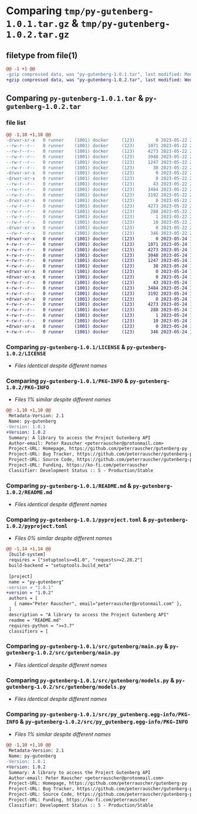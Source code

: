 # Comparing `tmp/py-gutenberg-1.0.1.tar.gz` & `tmp/py-gutenberg-1.0.2.tar.gz`

## filetype from file(1)

```diff
@@ -1 +1 @@
-gzip compressed data, was "py-gutenberg-1.0.1.tar", last modified: Mon May 22 20:16:35 2023, max compression
+gzip compressed data, was "py-gutenberg-1.0.2.tar", last modified: Wed May 24 14:08:24 2023, max compression
```

## Comparing `py-gutenberg-1.0.1.tar` & `py-gutenberg-1.0.2.tar`

### file list

```diff
@@ -1,18 +1,18 @@
-drwxr-xr-x   0 runner    (1001) docker     (123)        0 2023-05-22 20:16:35.787004 py-gutenberg-1.0.1/
--rw-r--r--   0 runner    (1001) docker     (123)     1071 2023-05-22 20:16:15.000000 py-gutenberg-1.0.1/LICENSE
--rw-r--r--   0 runner    (1001) docker     (123)     4273 2023-05-22 20:16:35.787004 py-gutenberg-1.0.1/PKG-INFO
--rw-r--r--   0 runner    (1001) docker     (123)     3048 2023-05-22 20:16:15.000000 py-gutenberg-1.0.1/README.md
--rw-r--r--   0 runner    (1001) docker     (123)     1247 2023-05-22 20:16:15.000000 py-gutenberg-1.0.1/pyproject.toml
--rw-r--r--   0 runner    (1001) docker     (123)       38 2023-05-22 20:16:35.787004 py-gutenberg-1.0.1/setup.cfg
-drwxr-xr-x   0 runner    (1001) docker     (123)        0 2023-05-22 20:16:35.787004 py-gutenberg-1.0.1/src/
-drwxr-xr-x   0 runner    (1001) docker     (123)        0 2023-05-22 20:16:35.787004 py-gutenberg-1.0.1/src/gutenberg/
--rw-r--r--   0 runner    (1001) docker     (123)       43 2023-05-22 20:16:15.000000 py-gutenberg-1.0.1/src/gutenberg/__init__.py
--rw-r--r--   0 runner    (1001) docker     (123)     3484 2023-05-22 20:16:15.000000 py-gutenberg-1.0.1/src/gutenberg/main.py
--rw-r--r--   0 runner    (1001) docker     (123)     3192 2023-05-22 20:16:15.000000 py-gutenberg-1.0.1/src/gutenberg/models.py
-drwxr-xr-x   0 runner    (1001) docker     (123)        0 2023-05-22 20:16:35.787004 py-gutenberg-1.0.1/src/py_gutenberg.egg-info/
--rw-r--r--   0 runner    (1001) docker     (123)     4273 2023-05-22 20:16:35.000000 py-gutenberg-1.0.1/src/py_gutenberg.egg-info/PKG-INFO
--rw-r--r--   0 runner    (1001) docker     (123)      288 2023-05-22 20:16:35.000000 py-gutenberg-1.0.1/src/py_gutenberg.egg-info/SOURCES.txt
--rw-r--r--   0 runner    (1001) docker     (123)        1 2023-05-22 20:16:35.000000 py-gutenberg-1.0.1/src/py_gutenberg.egg-info/dependency_links.txt
--rw-r--r--   0 runner    (1001) docker     (123)       10 2023-05-22 20:16:35.000000 py-gutenberg-1.0.1/src/py_gutenberg.egg-info/top_level.txt
-drwxr-xr-x   0 runner    (1001) docker     (123)        0 2023-05-22 20:16:35.787004 py-gutenberg-1.0.1/tests/
--rw-r--r--   0 runner    (1001) docker     (123)      346 2023-05-22 20:16:15.000000 py-gutenberg-1.0.1/tests/test_gutenberg.py
+drwxr-xr-x   0 runner    (1001) docker     (123)        0 2023-05-24 14:08:24.483767 py-gutenberg-1.0.2/
+-rw-r--r--   0 runner    (1001) docker     (123)     1071 2023-05-24 14:08:08.000000 py-gutenberg-1.0.2/LICENSE
+-rw-r--r--   0 runner    (1001) docker     (123)     4273 2023-05-24 14:08:24.483767 py-gutenberg-1.0.2/PKG-INFO
+-rw-r--r--   0 runner    (1001) docker     (123)     3048 2023-05-24 14:08:08.000000 py-gutenberg-1.0.2/README.md
+-rw-r--r--   0 runner    (1001) docker     (123)     1247 2023-05-24 14:08:08.000000 py-gutenberg-1.0.2/pyproject.toml
+-rw-r--r--   0 runner    (1001) docker     (123)       38 2023-05-24 14:08:24.483767 py-gutenberg-1.0.2/setup.cfg
+drwxr-xr-x   0 runner    (1001) docker     (123)        0 2023-05-24 14:08:24.479767 py-gutenberg-1.0.2/src/
+drwxr-xr-x   0 runner    (1001) docker     (123)        0 2023-05-24 14:08:24.479767 py-gutenberg-1.0.2/src/gutenberg/
+-rw-r--r--   0 runner    (1001) docker     (123)       43 2023-05-24 14:08:08.000000 py-gutenberg-1.0.2/src/gutenberg/__init__.py
+-rw-r--r--   0 runner    (1001) docker     (123)     3484 2023-05-24 14:08:08.000000 py-gutenberg-1.0.2/src/gutenberg/main.py
+-rw-r--r--   0 runner    (1001) docker     (123)     3192 2023-05-24 14:08:08.000000 py-gutenberg-1.0.2/src/gutenberg/models.py
+drwxr-xr-x   0 runner    (1001) docker     (123)        0 2023-05-24 14:08:24.479767 py-gutenberg-1.0.2/src/py_gutenberg.egg-info/
+-rw-r--r--   0 runner    (1001) docker     (123)     4273 2023-05-24 14:08:24.000000 py-gutenberg-1.0.2/src/py_gutenberg.egg-info/PKG-INFO
+-rw-r--r--   0 runner    (1001) docker     (123)      288 2023-05-24 14:08:24.000000 py-gutenberg-1.0.2/src/py_gutenberg.egg-info/SOURCES.txt
+-rw-r--r--   0 runner    (1001) docker     (123)        1 2023-05-24 14:08:24.000000 py-gutenberg-1.0.2/src/py_gutenberg.egg-info/dependency_links.txt
+-rw-r--r--   0 runner    (1001) docker     (123)       10 2023-05-24 14:08:24.000000 py-gutenberg-1.0.2/src/py_gutenberg.egg-info/top_level.txt
+drwxr-xr-x   0 runner    (1001) docker     (123)        0 2023-05-24 14:08:24.483767 py-gutenberg-1.0.2/tests/
+-rw-r--r--   0 runner    (1001) docker     (123)      346 2023-05-24 14:08:08.000000 py-gutenberg-1.0.2/tests/test_gutenberg.py
```

### Comparing `py-gutenberg-1.0.1/LICENSE` & `py-gutenberg-1.0.2/LICENSE`

 * *Files identical despite different names*

### Comparing `py-gutenberg-1.0.1/PKG-INFO` & `py-gutenberg-1.0.2/PKG-INFO`

 * *Files 1% similar despite different names*

```diff
@@ -1,10 +1,10 @@
 Metadata-Version: 2.1
 Name: py-gutenberg
-Version: 1.0.1
+Version: 1.0.2
 Summary: A library to access the Project Gutenberg API
 Author-email: Peter Rauscher <peterrauscher@protonmail.com>
 Project-URL: Homepage, https://github.com/peterrauscher/gutenberg-py
 Project-URL: Bug Tracker, https://github.com/peterrauscher/gutenberg-py/issues
 Project-URL: Source Code, https://github.com/peterrauscher/gutenberg-py
 Project-URL: Funding, https://ko-fi.com/peterrauscher
 Classifier: Development Status :: 5 - Production/Stable
```

### Comparing `py-gutenberg-1.0.1/README.md` & `py-gutenberg-1.0.2/README.md`

 * *Files identical despite different names*

### Comparing `py-gutenberg-1.0.1/pyproject.toml` & `py-gutenberg-1.0.2/pyproject.toml`

 * *Files 0% similar despite different names*

```diff
@@ -1,14 +1,14 @@
 [build-system]
 requires = ["setuptools>=61.0", "requests>=2.28.2"]
 build-backend = "setuptools.build_meta"
 
 [project]
 name = "py-gutenberg"
-version = "1.0.1"
+version = "1.0.2"
 authors = [
   { name="Peter Rauscher", email="peterrauscher@protonmail.com" },
 ]
 description = "A library to access the Project Gutenberg API"
 readme = "README.md"
 requires-python = ">=3.7"
 classifiers = [
```

### Comparing `py-gutenberg-1.0.1/src/gutenberg/main.py` & `py-gutenberg-1.0.2/src/gutenberg/main.py`

 * *Files identical despite different names*

### Comparing `py-gutenberg-1.0.1/src/gutenberg/models.py` & `py-gutenberg-1.0.2/src/gutenberg/models.py`

 * *Files identical despite different names*

### Comparing `py-gutenberg-1.0.1/src/py_gutenberg.egg-info/PKG-INFO` & `py-gutenberg-1.0.2/src/py_gutenberg.egg-info/PKG-INFO`

 * *Files 1% similar despite different names*

```diff
@@ -1,10 +1,10 @@
 Metadata-Version: 2.1
 Name: py-gutenberg
-Version: 1.0.1
+Version: 1.0.2
 Summary: A library to access the Project Gutenberg API
 Author-email: Peter Rauscher <peterrauscher@protonmail.com>
 Project-URL: Homepage, https://github.com/peterrauscher/gutenberg-py
 Project-URL: Bug Tracker, https://github.com/peterrauscher/gutenberg-py/issues
 Project-URL: Source Code, https://github.com/peterrauscher/gutenberg-py
 Project-URL: Funding, https://ko-fi.com/peterrauscher
 Classifier: Development Status :: 5 - Production/Stable
```

